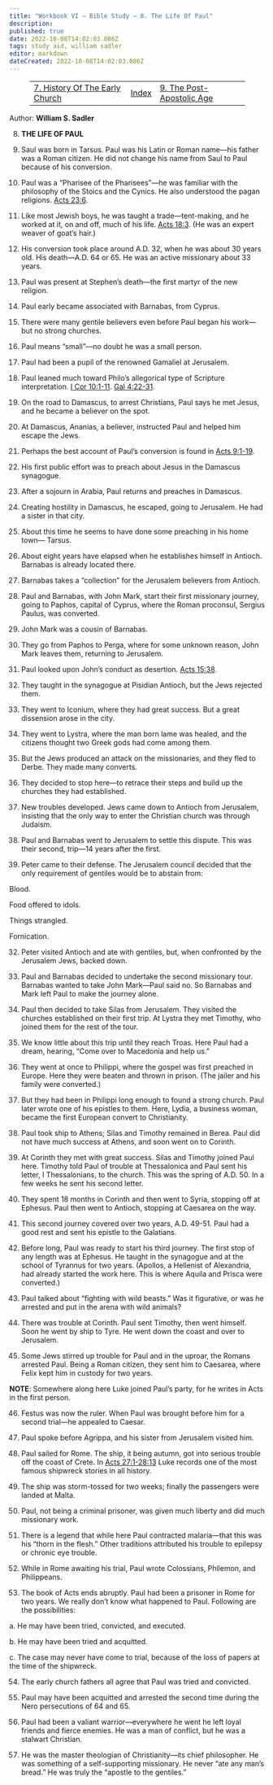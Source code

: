```yaml
---
title: "Workbook VI — Bible Study — 8. The Life Of Paul"
description: 
published: true
date: 2022-10-08T14:02:03.086Z
tags: study aid, william sadler
editor: markdown
dateCreated: 2022-10-08T14:02:03.086Z
---
```


<figure class="table chapter-navigator">
	<table>
		<tbody>
		<tr>
			<td><a href="/en/article/William_S_Sadler/Workbook_6_Bible_Study/History_3_7">7. History Of The Early Church</a></td>
			<td><a href="/en/article/William_S_Sadler/Workbook_6_Bible_Study/Index">Index</a></td>
			<td><a href="/en/article/William_S_Sadler/Workbook_6_Bible_Study/History_3_9">9. The Post-Apostolic Age</a></td>
		</tr>
		</tbody>
	</table>
</figure>

Author: **William S. Sadler**


8. **THE LIFE OF PAUL**

1. Saul was born in Tarsus. Paul was his Latin or Roman name—his father was a Roman citizen. He did not change his name from Saul to Paul because of his conversion.

2. Paul was a “Pharisee of the Pharisees”—he was familiar with the philosophy of the Stoics and the Cynics. He also understood the pagan religions. [Acts 23:6](/en/Bible/Acts_of_the_Apostles/23#v6).

3. Like most Jewish boys, he was taught a trade—tent-making, and he worked at it, on and off, much of his life. [Acts 18:3](/en/Bible/Acts_of_the_Apostles/18#v3). (He was an expert weaver of goat’s hair.)

4. His conversion took place around A.D. 32, when he was about 30 years old. His death—A.D. 64 or 65. He was an active missionary about 33 years.

5. Paul was present at Stephen’s death—the first martyr of the new religion.

6. Paul early became associated with Barnabas, from Cyprus.

7. There were many gentile believers even before Paul began his work—but no strong churches.

8. Paul means “small”—no doubt he was a small person.

9. Paul had been a pupil of the renowned Gamaliel at Jerusalem.

10. Paul leaned much toward Philo’s allegorical type of Scripture interpretation. [I Cor 10:1-11](/en/Bible/1_Corinthians/10#v1). [Gal 4:22-31](/en/Bible/Galatians/4#v22).

11. On the road to Damascus, to arrest Christians, Paul says he met Jesus, and he became a believer on the spot.

12. At Damascus, Ananias, a believer, instructed Paul and helped him escape the Jews.

13. Perhaps the best account of Paul’s conversion is found in [Acts 9:1-19](/en/Bible/Acts_of_the_Apostles/9#v1).

14. His first public effort was to preach about Jesus in the Damascus synagogue.

15. After a sojourn in Arabia, Paul returns and preaches in Damascus.

16. Creating hostility in Damascus, he escaped, going to Jerusalem. He had a sister in that city.

17. About this time he seems to have done some preaching in his home town— Tarsus.

18. About eight years have elapsed when he establishes himself in Antioch. Barnabas is already located there.

19. Barnabas takes a “collection” for the Jerusalem believers from Antioch.

20. Paul and Barnabas, with John Mark, start their first missionary journey, going to Paphos, capital of Cyprus, where the Roman proconsul, Sergius Paulus, was converted.

21. John Mark was a cousin of Barnabas.

22. They go from Paphos to Perga, where for some unknown reason, John Mark leaves them, returning to Jerusalem.

23. Paul looked upon John’s conduct as desertion. [Acts 15:38](/en/Bible/Acts_of_the_Apostles/15#v38).

24. They taught in the synagogue at Pisidian Antioch, but the Jews rejected them.

25. They went to Iconium, where they had great success. But a great dissension arose in the city.

26. They went to Lystra, where the man born lame was healed, and the citizens thought two Greek gods had come among them.

27. But the Jews produced an attack on the missionaries, and they fled to Derbe. They made many converts.

28. They decided to stop here—to retrace their steps and build up the churches they had established.

29. New troubles developed. Jews came down to Antioch from Jerusalem, insisting that the only way to enter the Christian church was through Judaism.

30. Paul and Barnabas went to Jerusalem to settle this dispute. This was their second, trip—14 years after the first.

31. Peter came to their defense. The Jerusalem council decided that the only requirement of gentiles would be to abstain from:

Blood.

Food offered to idols.

Things strangled.

Fornication.

32. Peter visited Antioch and ate with gentiles, but, when confronted by the Jerusalem Jews, backed down.

33. Paul and Barnabas decided to undertake the second missionary tour. Barnabas wanted to take John Mark—Paul said no. So Barnabas and Mark left Paul to make the journey alone.

34. Paul then decided to take Silas from Jerusalem. They visited the churches established on their first trip. At Lystra they met Timothy, who joined them for the rest of the tour.

35. We know little about this trip until they reach Troas. Here Paul had a dream, hearing, “Come over to Macedonia and help us.”

36. They went at once to Philippi, where the gospel was first preached in Europe. Here they were beaten and thrown in prison. (The jailer and his family were converted.)

37. But they had been in Philippi long enough to found a strong church. Paul later wrote one of his epistles to them. Here, Lydia, a business woman, became the first European convert to Christianity.

38. Paul took ship to Athens; Silas and Timothy remained in Berea. Paul did not have much success at Athens, and soon went on to Corinth.

39. At Corinth they met with great success. Silas and Timothy joined Paul here. Timothy told Paul of trouble at Thessalonica and Paul sent his letter, I Thessalonians, to the church. This was the spring of A.D. 50. In a few weeks he sent his second letter.

40. They spent 18 months in Corinth and then went to Syria, stopping off at Ephesus. Paul then went to Antioch, stopping at Caesarea on the way.

41. This second journey covered over two years, A.D. 49-51. Paul had a good rest and sent his epistle to the Galatians.

42. Before long, Paul was ready to start his third journey. The first stop of any length was at Ephesus. He taught in the synagogue and at the school of Tyrannus for two years. (Apollos, a Hellenist of Alexandria, had already started the work here. This is where Aquila and Prisca were converted.)

43. Paul talked about “fighting with wild beasts.” Was it figurative, or was he arrested and put in the arena with wild animals?

44. There was trouble at Corinth. Paul sent Timothy, then went himself. Soon he went by ship to Tyre. He went down the coast and over to Jerusalem.

45. Some Jews stirred up trouble for Paul and in the uproar, the Romans arrested Paul. Being a Roman citizen, they sent him to Caesarea, where Felix kept him in custody for two years.

**NOTE**: Somewhere along here Luke joined Paul’s party, for he writes in Acts in the first person.

46. Festus was now the ruler. When Paul was brought before him for a second trial—he appealed to Caesar.

47. Paul spoke before Agrippa, and his sister from Jerusalem visited him.

48. Paul sailed for Rome. The ship, it being autumn, got into serious trouble off the coast of Crete. In [Acts 27:1-28:13](/en/Bible/Acts_of_the_Apostles/27#v1) Luke records one of the most famous shipwreck stories in all history.

49. The ship was storm-tossed for two weeks; finally the passengers were landed at Malta.

50. Paul, not being a criminal prisoner, was given much liberty and did much missionary work.

51. There is a legend that while here Paul contracted malaria—that this was his “thorn in the flesh.” Other traditions attributed his trouble to epilepsy or chronic eye trouble.

52. While in Rome awaiting his trial, Paul wrote Colossians, Philemon, and Philippeans.

53. The book of Acts ends abruptly. Paul had been a prisoner in Rome for two years. We really don’t know what happened to Paul. Following are the possibilities:

a. He may have been tried, convicted, and executed.

b. He may have been tried and acquitted.

c. The case may never have come to trial, because of the loss of papers at the time of the shipwreck.

54. The early church fathers all agree that Paul was tried and convicted.

55. Paul may have been acquitted and arrested the second time during the Nero persecutions of 64 and 65.

56. Paul had been a valiant warrior—everywhere he went he left loyal friends and fierce enemies. He was a man of conflict, but he was a stalwart Christian.

57. He was the master theologian of Christianity—its chief philosopher. He was something of a self-supporting missionary. He never “ate any man’s bread.” He was truly the “apostle to the gentiles.”


<br>

